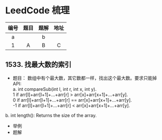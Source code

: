 # LeedCode 梳理

| 编号  | 题目      |题解             |  地址 |  
|:--:|:--:|:--:|:--:|
|a||b|
| 1|A|B|C|

## 1533. 找最大数的索引
- 题目： 数组中有个最大数，其它数都一样，找出这个最大数。要求只能掉 API:<br/>
a. int compareSub(int l, int r, int x, int y). <br/>
1 if arr[l]+arr[l+1]+...+arr[r] > arr[x]+arr[x+1]+...+arr[y].<br/>
0 if arr[l]+arr[l+1]+...+arr[r] == arr[x]+arr[x+1]+...+arr[y].<br/>
-1 if arr[l]+arr[l+1]+...+arr[r] < arr[x]+arr[x+1]+...+arr[y].<br/>

b. int length(): Returns the size of the array.<br/>

- 举例
- 题解
